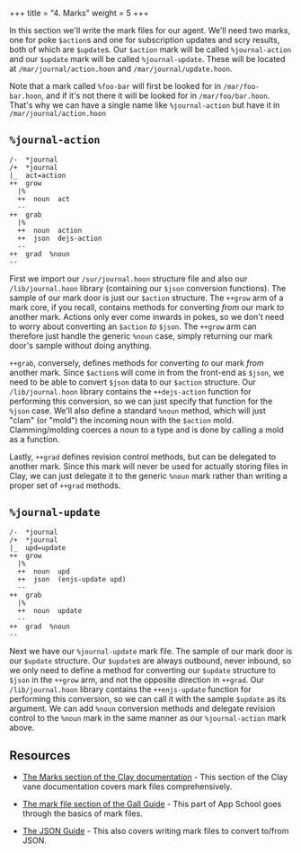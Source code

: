 +++
title = "4. Marks"
weight = 5
+++

In this section we'll write the mark files for our agent. We'll need two marks,
one for poke `$action`s and one for subscription updates and scry results, both
of which are `$update`s. Our `$action` mark will be called `%journal-action` and
our `$update` mark will be called `%journal-update`. These will be located at
`/mar/journal/action.hoon` and `/mar/journal/update.hoon`.

Note that a mark called `%foo-bar` will first be looked for in
`/mar/foo-bar.hoon`, and if it's not there it will be looked for in
`/mar/foo/bar.hoon`. That's why we can have a single name like `%journal-action`
but have it in `/mar/journal/action.hoon`

## `%journal-action`

```hoon {% copy=true mode="collapse" %}
/-  *journal
/+  *journal
|_  act=action
++  grow
  |%
  ++  noun  act
  --
++  grab
  |%
  ++  noun  action
  ++  json  dejs-action
  --
++  grad  %noun
--
```

First we import our `/sur/journal.hoon` structure file and also our
`/lib/journal.hoon` library (containing our `$json` conversion functions). The
sample of our mark door is just our `$action` structure. The `++grow` arm of a
mark core, if you recall, contains methods for converting _from_ our mark _to_
another mark. Actions only ever come inwards in pokes, so we don't need to worry
about converting an `$action` _to_ `$json`. The `++grow` arm can therefore just
handle the generic `%noun` case, simply returning our mark door's sample without
doing anything.

`++grab`, conversely, defines methods for converting _to_ our mark _from_
another mark. Since `$action`s will come in from the front-end as `$json`, we
need to be able to convert `$json` data to our `$action` structure. Our
`/lib/journal.hoon` library contains the `++dejs-action` function for performing
this conversion, so we can just specify that function for the `%json` case.
We'll also define a standard `%noun` method, which will just "clam" (or "mold")
the incoming noun with the `$action` mold. Clamming/molding coerces a noun to a
type and is done by calling a mold as a function.

Lastly, `++grad` defines revision control methods, but can be delegated to
another mark. Since this mark will never be used for actually storing files in
Clay, we can just delegate it to the generic `%noun` mark rather than writing a
proper set of `++grad` methods.

## `%journal-update`

```hoon {% copy=true mode="collapse" %}
/-  *journal
/+  *journal
|_  upd=update
++  grow
  |%
  ++  noun  upd
  ++  json  (enjs-update upd)
  --
++  grab
  |%
  ++  noun  update
  --
++  grad  %noun
--
```

Next we have our `%journal-update` mark file. The sample of our mark door is our
`$update` structure. Our `$update`s are always outbound, never inbound, so we
only need to define a method for converting our `$update` structure to `$json`
in the `++grow` arm, and not the opposite direction in `++grad`. Our
`/lib/journal.hoon` library contains the `++enjs-update` function for performing
this conversion, so we can call it with the sample `$update` as its argument. We
can add `%noun` conversion methods and delegate revision control to the `%noun`
mark in the same manner as our `%journal-action` mark above.

## Resources

- [The Marks section of the Clay documentation](/system/kernel/clay/guides/marks) -
  This section of the Clay vane documentation covers mark files comprehensively.
- [The mark file section of the Gall
  Guide](/courses/app-school/7-sur-and-marks#mark-files) - This part of
  App School goes through the basics of mark files.

- [The JSON Guide](/language/hoon/guides/json-guide/) - This also covers writing mark
  files to convert to/from JSON.
